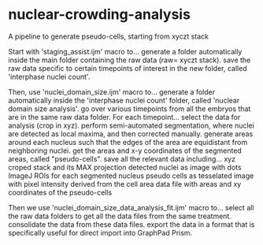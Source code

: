 # nuclear-crowding-analysis
A pipeline to generate pseudo-cells, starting from xyczt stack

Start with 'staging_assist.ijm' macro to...
	generate a folder automatically inside the main folder containing the raw data (raw= xyczt stack).
	save the raw data specific to certain timepoints of interest in the new folder, called 'interphase nuclei count'.

Then, use 'nuclei_domain_size.ijm' macro to...
	generate a folder automatically inside the 'interphase nuclei count' folder, called 'nuclear domain size analysis'.
	go over various timepoints from all the embryos that are in the same raw data folder.
	For each timepoint...
		select the data for analysis (crop in xyz).
		perform semi-automated segmentation, where nuclei are detected as local maxima, and then corrected manually.
		generate areas around each nucleus such that the edges of the area are equidistant from neighboring nuclei.
		get the areas and x-y coordinates of the segmented areas, called "pseudo-cells".
		save all the relevant data including...
			xyz croped stack and its MAX projection
			detected nuclei as image with dots
			ImageJ ROIs for each segmented nucleus
			pseudo cells as tesselated image with pixel intensity derived from the cell area
			data file with areas and xy coordinates of the pseudo-cells

Then we use 'nuclei_domain_size_data_analysis_fit.ijm' macro to...
	select all the raw data folders to get all the data files from the same treatment.
	consolidate the data from these data files.
	export the data in a format that is specifically useful for direct import into GraphPad Prism.
	
